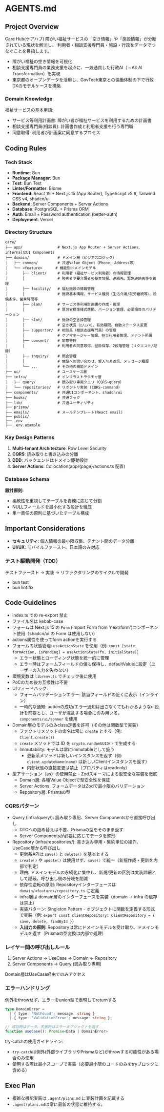 # AGENTS.md

## Project Overview

Care Hub(ケアハブ)
障がい福祉サービスの「空き情報」や「施設情報」が分断されている現状を解消し、
利用者・相談支援専門員・施設・行政をデータでつなぐことを目指します。
- 障がい福祉の空き情報を可視化
- 相談支援専門員の業務支援を起点に、一気通貫した行政AI（＝AI: AI Transformation）を実現
- 東京都のオープンデータを活用し、GovTech東京との協働体制の下で行政DXのモデルケースを構築

### Domain Knowledge

福祉サービスの基本用語:
- サービス等利用計画書: 障がい者が福祉サービスを利用するための計画書
- 相談支援専門員(相談員): 計画書作成と利用者支援を行う専門職
- 同意取得: 利用者が計画案に同意するプロセス

## Coding Rules

### Tech Stack
- **Runtime**: Bun
- **Package Manager**: Bun
- **Test**: Bun Test
- **Linter/Formatter**: Biome
- **Frontend**: React 19 + Next.js 15 (App Router), TypeScript v5.8, Tailwind CSS v4, shadcn/ui
- **Backend**: Server Components + Server Actions
- **Database**: PostgreSQL + Prisma ORM
- **Auth**: Email + Password authentication (better-auth)
- **Deployment**: Vercel

### Directory Structure
```
care/
├── app/                # Next.js App Router + Server Actions、internalなUI Components
├── domain/             # ドメイン層（ビジネスロジック）
│   ├── common/         # 共通Value Object（Phone, Address等）
│   └── <feature>      # 機能別ドメインモデル
│       ├── client/     # 利用者（福祉サービス利用者）の情報管理
│       │               # 障害者や要介護者の基本情報、連絡先、緊急連絡先等を管理
│       ├── facility/   # 福祉施設の情報管理
│       │               # 施設基本情報、サービス種別（生活介護/就労継続等）、設備条件、営業時間等
│       ├── plan/       # サービス等利用計画書の作成・管理
│       │               # 厚労省標準様式準拠、バージョン管理、必須項目のバリデーション
│       ├── slot/       # 施設の空き枠管理
│       │               # 空き状況（○/△/×）、有効期限、自動ステータス変更
│       ├── supporter/  # 相談員（相談支援専門員）の管理
│       │               # ケアマネージャー情報、担当利用者管理、テナント所属
│       ├── consent/    # 同意管理
│       │               # 利用者の同意取得、証跡保存、2段階管理（リクエスト/記録）
│       ├── inquiry/    # 照会管理
│       │               # 施設への問い合わせ、受入可否返信、メッセージ履歴
│       └── ...         # その他の機能ドメイン
├── uc/                 # ユースケース層
├── infra/              # インフラストラクチャ層
│   ├── query/          # 読み取り専用クエリ（CQRS-query）
│   └── repositories/   # リポジトリ実装 (CQRS-command)
├── components/         # 共通UIコンポーネント、shadcn/ui
├── hooks/              # 共通フック
├── lib/                # 共通ユーティリティ
├── prisma/
├── emails/             # メールテンプレート(React email)
├── public/
├── .env
├── .env.example
```

### Key Design Patterns

1. **Multi-tenant Architecture**: Row Level Security
2. **CQRS**: 読み取りと書き込みの分離
3. **DDD**: バックエンドはドメイン駆動設計
4. **Server Actions**: Collocation(app/{page}/actions.ts 配置)

### Database Schema

**設計原則:**
- 柔軟性を重視してテーブルを責務に応じて分割
- NULLフィールドを最小化する設計を徹底
- 単一責任の原則に基づいたテーブル構成

## Important Considerations

- **セキュリティ**: 個人情報の最小限収集、テナント間のデータ分離
- **UI/UX**: モバイルファースト、日本語のみ対応

### テスト駆動開発（TDD）

テストファースト → 実装 → リファクタリングのサイクルで開発
- bun test
- bun lint:fix

## Code Guidelines

- index.ts での re-export 禁止
- ファイル名は kebab-case
- フォームは Next.js 15 の `Form` (import Form from 'next/form')コンポーネント使用（shadcn/ui の Form は使用しない）
- actions属性を使ってform actionを実行する
- フォームの状態管理: `useActionState` を使用（例: `const [state, formAction, isPending] = useActionState(fn, initialState)`）
  - エラー状態とローディング状態を統一的に管理
  - エラー時はフォームフィールドの値も保持し、defaultValueに設定（ユーザーの入力を失わない）
- 環境変数は `lib/env.ts` でチェック後に使用
- PoCのため後方互換性は不要
- UIフィードバック:
  - フォームバリデーションエラー: 該当フィールドの近くに表示（インライン）
  - 一時的な通知: actionの成功/エラー通知は出さなくてもわかるようなui設計を前提とし、ユーザが混乱する場合にのみ用いる。`components/ui/sonner` を使用
- Domain層のモデルのみclass定義を許可（その他は関数型で実装）
  - ファクトリメソッドの命名は常に `create` とする（例: `Client.create()`）
  - `create` メソッドでは ID を `crypto.randomUUID()` で生成する
  - Immutability: モデルは常にimmutableとして扱う
    - 更新系メソッドは新しいインスタンスを返す（例: `client.updateName(name)` は新しいClientインスタンスを返す）
    - 内部状態の直接変更は禁止（プロパティはreadonly）
- 型アサーション（as）の使用禁止 - Zodスキーマによる型安全な実装を徹底
  - Domain層: 各種Value Objectで型安全性を保証
  - Server Actions: フォームデータはZodで最小限のバリデーション
  - Repository層: Prismaの型

### CQRSパターン

- Query (infra/query/): 読み取り専用、Server Componentsから直接呼び出し
  - DTOへの詰め替えは不要、Prismaの型をそのまま返す
  - Server Componentsが必要に応じてデータを整形
- Repository (infra/repositories/): 書き込み専用・集約単位の操作、UseCase層から呼び出し
  - 更新系APIは `save()` と `delete()` を基本とする
  - `create()` や `update()` は使用せず、`save()` で統一（新規作成・更新を内部で判定）
  - 理由: ドメインモデルの永続化に集中し、新規/更新の区別は実装詳細として隠蔽。呼び出し側の分岐を削減
  - 依存性逆転の原則: Repositoryインターフェースは `domain/<feature>/repository.ts` に定義
  - infra層は domain層のインターフェースを実装（domain → infra の依存は禁止）
  - 実装パターン: Singleton Pattern - オブジェクトに関数を定義する形式で実装（例: `export const clientRepository: ClientRepository = { save, delete, findById }`）
  - **入出力の原則**: Repositoryは常にドメインモデルを受け取り、ドメインモデルを返す（Prismaの型変換は内部で処理）

### レイヤー間の呼び出しルール

1. Server Actions → UseCase → Domain ← Repository
2. Server Components → Query (読み取り専用)

Domain層はUseCase経由でのみアクセス

### エラーハンドリング

例外をthrowせず、エラーをunion型で表現してreturnする

```typescript
type DomainError =
  | { type: 'NotFound'; message: string }
  | { type: 'ValidationError'; message: string };

// 成功時はデータ、失敗時はエラーオブジェクトを返す
function useCase(): Promise<Data | DomainError>
```

try-catchの使用ガイドライン:
- `try-catch`は例外(外部ライブラリやPrismaなど)がthrowする可能性がある場合のみ使用
- 使用する際は最小スコープで実装（必要最小限のコードのみをtryブロックに含める）

## Exec Plan
- 複雑な機能実装は `.agent/plans.md` に実装計画を記載する
- `.agent/plans.md`は常に最新の状態に維持する。